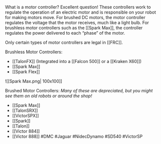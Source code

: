 What is a motor controller? Excellent question! These controllers work to regulate the operation of an electric motor and is responsible on your robot for making motors move. For brushed DC motors, the motor controller regulates the voltage that the motor receives, much like a light bulb. For brushless motor controllers such as the [[Spark Max]], the controller regulates the power delivered to each “phase” of the motor.

Only certain types of motor controllers are legal in [[FRC]]. 

Brushless Motor Controllers:
- [[TalonFX]] (Integrated into a [[Falcon 500]] or a [[Kraken X60]])
- [[Spark Max]]
- [[Spark Flex]]

![[Spark Max.png| 100x100]]

Brushed Motor Controllers:
*Many of these are depreciated, but you might see them on old robots or around the shop!*
- [[Spark Max]]
- [[TalonSRX]]
- [[VictorSPX]]
- [[Spark]]
- [[Talon]]
- [[Victor 884]]
- [[Victor 888]]
#DMC
#Jaguar
#NidecDynamo
#SD540
#VictorSP

